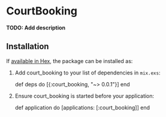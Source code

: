 # CourtBooking

**TODO: Add description**



## Installation

If [available in Hex](https://hex.pm/docs/publish), the package can be installed as:

  1. Add court_booking to your list of dependencies in `mix.exs`:

        def deps do
          [{:court_booking, "~> 0.0.1"}]
        end

  2. Ensure court_booking is started before your application:

        def application do
          [applications: [:court_booking]]
        end
